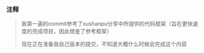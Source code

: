### 注释

> 我第一遍的commit参考了xushanpu分享中所提供的代码框架（旨在更快速度的完成项目，因此借鉴了参考框架）
>
> 现在正在准备我自己版本的提交，不知道大概什么时候会完成这个内容
